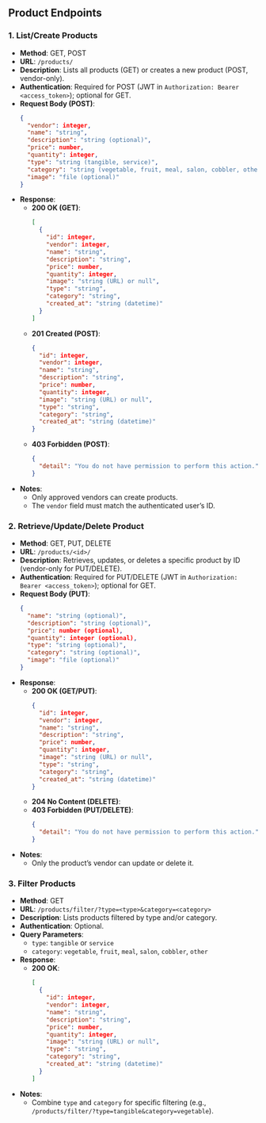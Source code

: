 ## Product Endpoints

### 1. List/Create Products
- **Method**: GET, POST
- **URL**: `/products/`
- **Description**: Lists all products (GET) or creates a new product (POST, vendor-only).
- **Authentication**: Required for POST (JWT in `Authorization: Bearer <access_token>`); optional for GET.
- **Request Body (POST)**:
  ```json
  {
    "vendor": integer,
    "name": "string",
    "description": "string (optional)",
    "price": number,
    "quantity": integer,
    "type": "string (tangible, service)",
    "category": "string (vegetable, fruit, meal, salon, cobbler, other)",
    "image": "file (optional)"
  }
  ```
- **Response**:
  - **200 OK (GET)**:
    ```json
    [
      {
        "id": integer,
        "vendor": integer,
        "name": "string",
        "description": "string",
        "price": number,
        "quantity": integer,
        "image": "string (URL) or null",
        "type": "string",
        "category": "string",
        "created_at": "string (datetime)"
      }
    ]
    ```
  - **201 Created (POST)**:
    ```json
    {
      "id": integer,
      "vendor": integer,
      "name": "string",
      "description": "string",
      "price": number,
      "quantity": integer,
      "image": "string (URL) or null",
      "type": "string",
      "category": "string",
      "created_at": "string (datetime)"
    }
    ```
  - **403 Forbidden (POST)**:
    ```json
    {
      "detail": "You do not have permission to perform this action."
    }
    ```
- **Notes**:
  - Only approved vendors can create products.
  - The `vendor` field must match the authenticated user’s ID.

### 2. Retrieve/Update/Delete Product
- **Method**: GET, PUT, DELETE
- **URL**: `/products/<id>/`
- **Description**: Retrieves, updates, or deletes a specific product by ID (vendor-only for PUT/DELETE).
- **Authentication**: Required for PUT/DELETE (JWT in `Authorization: Bearer <access_token>`); optional for GET.
- **Request Body (PUT)**:
  ```json
  {
    "name": "string (optional)",
    "description": "string (optional)",
    "price": number (optional),
    "quantity": integer (optional),
    "type": "string (optional)",
    "category": "string (optional)",
    "image": "file (optional)"
  }
  ```
- **Response**:
  - **200 OK (GET/PUT)**:
    ```json
    {
      "id": integer,
      "vendor": integer,
      "name": "string",
      "description": "string",
      "price": number,
      "quantity": integer,
      "image": "string (URL) or null",
      "type": "string",
      "category": "string",
      "created_at": "string (datetime)"
    }
    ```
  - **204 No Content (DELETE)**:
  - **403 Forbidden (PUT/DELETE)**:
    ```json
    {
      "detail": "You do not have permission to perform this action."
    }
    ```
- **Notes**:
  - Only the product’s vendor can update or delete it.

### 3. Filter Products
- **Method**: GET
- **URL**: `/products/filter/?type=<type>&category=<category>`
- **Description**: Lists products filtered by type and/or category.
- **Authentication**: Optional.
- **Query Parameters**:
  - `type`: `tangible` or `service`
  - `category`: `vegetable`, `fruit`, `meal`, `salon`, `cobbler`, `other`
- **Response**:
  - **200 OK**:
    ```json
    [
      {
        "id": integer,
        "vendor": integer,
        "name": "string",
        "description": "string",
        "price": number,
        "quantity": integer,
        "image": "string (URL) or null",
        "type": "string",
        "category": "string",
        "created_at": "string (datetime)"
      }
    ]
    ```
- **Notes**:
  - Combine `type` and `category` for specific filtering (e.g., `/products/filter/?type=tangible&category=vegetable`).